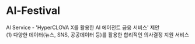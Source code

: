 # Al-Festival
Al Service - 'HyperCLOVA X를 활용한 AI 에이전트 금융 서비스' 제안  
(1) 다양한 데이터(뉴스, SNS, 공공데이터 등)를 활용한 합리적인 의사결정 지원 서비스
